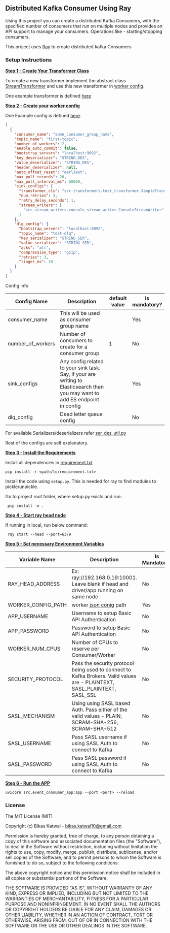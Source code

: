 ## Distributed Kafka Consumer Using Ray
Using this project you can create a distributed Kafka Consumers, with the specified number of 
consumers that run on multiple nodes and provides an API support to manage your consumers. 
Operations like - starting/stopping
consumers.

This project uses [Ray](https://docs.ray.io/) to create distributed kafka Consumers

### Setup Instructions

**<ins>Step 1 - Create Your Transformer Class</ins>**

To create a new transformer implement the abstract class [StreamTransformer](https://github.com/bkatwal/distributed-kafka-consumer-python/blob/main/src/transformers/transformer.py) and use 
this new transformer in [worker config](https://github.com/bkatwal/distributed-kafka-consumer-python/blob/main/src/config/consumer_config.json).

One example transformer is defined [here](https://github.com/bkatwal/distributed-kafka-consumer-python/blob/main/src/transformers/test_transformer.py)

**<ins>Step 2 - Create your worker config</ins>**

One Example config is defined [here](https://github.com/bkatwal/distributed-kafka-consumer-python/blob/main/src/config/consumer_config.json). 
```json
[
  {
    "consumer_name": "some_consumer_group_name",
    "topic_name": "first-topic",
    "number_of_workers": 2,
    "enable_auto_commit": false,
    "bootstrap_servers": "localhost:9092",
    "key_deserializer": "STRING_DES",
    "value_deserializer": "STRING_DES",
    "header_deserializer": null,
    "auto_offset_reset": "earliest",
    "max_poll_records": 20,
    "max_poll_interval_ms": 60000,
    "sink_configs": {
      "transformer_cls": "src.transformers.test_transformer.SampleTransformer",
      "num_retries": 3,
      "retry_delay_seconds": 1,
      "stream_writers": [
        "src.stream_writers.console_stream_writer.ConsoleStreamWriter"
      ]
    },
    "dlq_config": {
      "bootstrap_servers": "localhost:9092",
      "topic_name": "test-dlq",
      "key_serializer": "STRING_SER",
      "value_serializer": "STRING_SER",
      "acks": "all",
      "compression_type": "gzip",
      "retries": 3,
      "linger_ms": 10
    }
  }
]

```

Config info

Config Name|Description|default value|Is mandatory?|
-----------|-----------|------------|--------------|
consumer_name|This will be used as consumer group name| |Yes
number_of_workers|Number of consumers to create for a consumer group|1|No
sink_configs|Any config related to your sink task. Say, if your are writing to Elasticsearch then you may want to add ES endpoint in config| |Yes
dlq_config|Dead letter queue config| |No
For available Serializers/deserializers refer [ser_des_util.py](https://github.com/bkatwal/distributed-kafka-consumer-python/blob/main/src/kafka_core/ser_des_util.py)

Rest of the configs are self explanatory. 

**<ins>Step 3 - Install the Requirements</ins>**

Install all dependencies in [requirement.txt](https://github.com/bkatwal/distributed-kafka-consumer-python/blob/main/requirements.txt)
```shell
pip install -r <path/to/requirement.txt>
```

Install the code using `setup.py`.
This is needed for ray to find modules to pickle/unpickle.

Go to project root folder, where setup.py exists and run:
```shell
 pip install -e .
```

**<ins>Step 4 - Start ray head node</ins>**

If running in local, run below command:
```shell
 ray start --head --port=6379
```


**<ins>Step 5 - Set necessary Environment Variables</ins>**

Variable Name|Description|Is Mandatory?|Default Value|
-------------|------------|------------|-------------|
RAY_HEAD_ADDRESS|Ex: ray://192.168.0.19:10001. Leave blank if head and driver/app running on same node|No|auto|
WORKER_CONFIG_PATH|worker [json conig](https://github.com/bkatwal/distributed-kafka-consumer-python/blob/main/src/config/consumer_config.json) path|Yes||
APP_USERNAME|Username to setup Basic API Authentication|No|admin|
APP_PASSWORD|Password to setup Basic API Authentication|No|admin|
WORKER_NUM_CPUS|Number of CPUs to reserve per Consumer/Worker|No|0.25|
SECURITY_PROTOCOL|Pass the security protocol being used to connect to Kafka Brokers. Valid values are - PLAINTEXT, SASL_PLAINTEXT, SASL_SSL|No|None|
SASL_MECHANISM|Using using SASL based Auth. Pass either of the valid values - PLAIN, SCRAM-SHA-256, SCRAM-SHA-512|No|None|
SASL_USERNAME|Pass SASL username if using SASL Auth to connect to Kafka|No|None|
SASL_PASSWORD|Pass SASL password if using SASL Auth to connect to Kafka|No|None


**<ins>Step 6 - Run the APP</ins>**
```shell
uvicorn src.event_consumer_app:app --port <port> --reload
```

### License

The MIT License (MIT)

Copyright (c) Bikas Katwal - bikas.katwal10@gmail.com

Permission is hereby granted, free of charge, to any person obtaining a copy of this software and
associated documentation files (the "Software"), to deal in the Software without restriction,
including without limitation the rights to use, copy, modify, merge, publish, distribute,
sublicense, and/or sell copies of the Software, and to permit persons to whom the Software is
furnished to do so, subject to the following conditions:

The above copyright notice and this permission notice shall be included in all copies or substantial
portions of the Software.

THE SOFTWARE IS PROVIDED "AS IS", WITHOUT WARRANTY OF ANY KIND, EXPRESS OR IMPLIED, INCLUDING BUT
NOT LIMITED TO THE WARRANTIES OF MERCHANTABILITY, FITNESS FOR A PARTICULAR PURPOSE AND
NONINFRINGEMENT. IN NO EVENT SHALL THE AUTHORS OR COPYRIGHT HOLDERS BE LIABLE FOR ANY CLAIM, DAMAGES
OR OTHER LIABILITY, WHETHER IN AN ACTION OF CONTRACT, TORT OR OTHERWISE, ARISING FROM, OUT OF OR IN
CONNECTION WITH THE SOFTWARE OR THE USE OR OTHER DEALINGS IN THE SOFTWARE.




